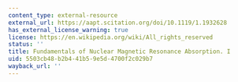 ```yaml
---
content_type: external-resource
external_url: https://aapt.scitation.org/doi/10.1119/1.1932628
has_external_license_warning: true
license: https://en.wikipedia.org/wiki/All_rights_reserved
status: ''
title: Fundamentals of Nuclear Magnetic Resonance Absorption. I
uid: 5503cb48-b2b4-41b5-9e5d-4700f2c029b7
wayback_url: ''
---
```

